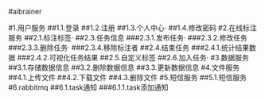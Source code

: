 #aibrainer

#1.用户服务
##1.1.登录
##1.2.注册
##1.3.个人中心·
##1.4.修改密码
#2.在线标注服务
##2.1.标注标签·
##2.3.任务信息
###2.3.1.发布任务·
###2.3.2.修改任务 
###2.3.3.删除任务·
###2.3.4.移除标注者
##2.4.结束任务
###2.4.1.统计结果数据
###2.4.2.可视化任务结果
##2.5.自定义标签
##2.6.加入任务·
#3.数据服务
##3.1.存储数据信息
##3.2.删除数据信息
##3.3.更新数据信息
#4.文件服务
##4.1.上传文件
##4.2.下载文件
##4.3.删除文件
#5.短信服务
##5.1.短信服务
#6.rabbitmq
##6.1.task通知
###6.1.1.task添加通知
